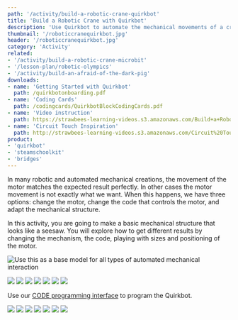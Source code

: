```yaml
---
path: '/activity/build-a-robotic-crane-quirkbot'
title: 'Build a Robotic Crane with Quirkbot'
description: 'Use Quirkbot to automate the mechanical movements of a crane.'
thumbnail: '/roboticcranequirkbot.jpg'
header: '/roboticcranequirkbot.jpg'
category: 'Activity'
related:
- '/activity/build-a-robotic-crane-microbit'
- '/lesson-plan/robotic-olympics'
- '/activity/build-an-afraid-of-the-dark-pig'
downloads:
- name: 'Getting Started with Quirkbot'
  path: /quirkbotonboarding.pdf
- name: 'Coding Cards'
  path: /codingcards/QuirkbotBlockCodingCards.pdf
- name: 'Video instruction'
  path: https://strawbees-learning-videos.s3.amazonaws.com/Build+a+Robotic+Crane+with+Quirkbot.mp4
- name: 'Circuit Touch Inspiration'
  path: http://strawbees-learning-videos.s3.amazonaws.com/Circuit%20Touch%20Controlled%20Robotic%20Crane%20with%20Strawbees%20and%20Quirkbot.mp4
product:
- 'quirkbot'
- 'steamschoolkit'
- 'bridges'
---
```


<section component="youtube" url="https://youtu.be/WdAtFaHl-mk"></section>

In many robotic and automated mechanical creations, the movement of the motor matches the expected result perfectly. In other cases the motor movement is not exactly what we want. When this happens, we have three options: change the motor, change the code that controls the motor, and adapt the mechanical structure.

In this activity, you are going to make a basic mechanical structure that looks like a seesaw. You will explore how to get different results by changing the mechanism, the code, playing with sizes and positioning of the motor.

![Use this as a base model for all types of automated mechanical interaction](/roboticcranequirkbot.jpg)

<section component="gallery">

![](/onboarding/howtoconnectmotorbackpack.jpg)
![](/onboarding/howtoconnectservomotor.jpg)
![](/onboarding/howtoattachmountandhorn.jpg)
![](/onboarding/frontandbackpins.jpg)
![](/onboarding/howtotouchwithhands.jpg)
![](/onboarding/howtoconnect.jpg)
![](/onboarding/howtoinstallfactoryprogram.jpg)

</section>

<section component="youtube" url="https://youtu.be/UQ2YnMpmuGM"></section>

Use our [CODE programming interface](https://code.strawbees.com/) to program the Quirkbot.

<section component="gallery">

![](/onboarding/whatarecodingcards.jpg)
![](/codingcards/shake.jpg)
![](/codingcards/backandforth.jpg)
![](/codingcards/sweep.jpg)
![](/codingcards/touchandtrap.jpg)
![](/codingcards/touchandholdposition.jpg)
![](/codingcards/touchtoswitchposition.jpg)

</section>

